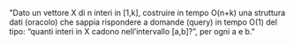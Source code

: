 "Dato un vettore X di n interi in [1,k], costruire in tempo O(n+k) una struttura
dati (oracolo) che sappia rispondere a domande (query) in tempo O(1) del
tipo: “quanti interi in X cadono nell’intervallo [a,b]?”, per ogni a e b."


